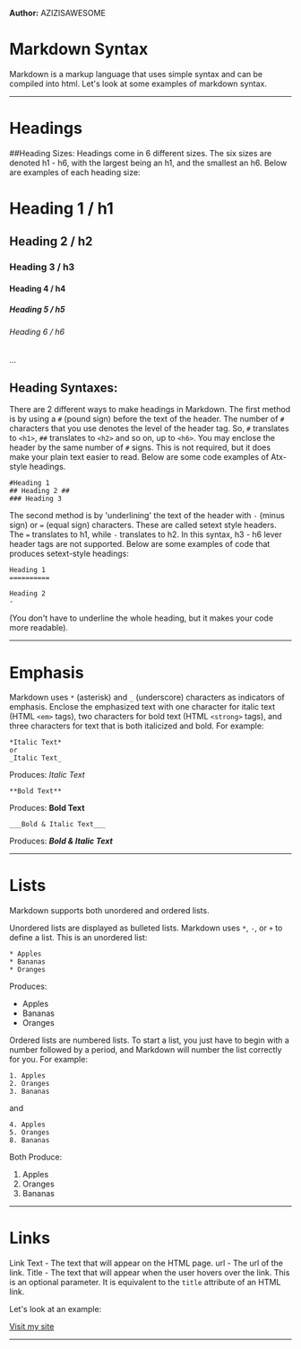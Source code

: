 **Author:**
AZIZISAWESOME

# Markdown Syntax

Markdown is a markup language that uses simple syntax and can be compiled into html. Let's
look at some examples of markdown syntax.

**********

# Headings
##Heading Sizes:
Headings come in 6 different sizes. The six sizes are denoted h1 - h6, with the largest
being an h1, and the smallest an h6. Below are examples of each heading size:

# Heading 1 / h1

## Heading 2 / h2

### Heading 3 / h3

#### Heading 4 / h4

##### Heading 5 / h5

###### Heading 6 / h6  ######
...

## Heading Syntaxes:
There are 2 different ways to make headings in Markdown.
The first method is by using a `#` (pound sign) before the text of the 
header. The number of `#` characters that you use denotes the level of 
the header tag. So, `#` translates to `<h1>`, `##` translates to 
`<h2>` and so on, up to `<h6>`. You may enclose the header by the same 
number of `#` signs. This is not required, but it does make your plain 
text easier to read. Below are some code examples of Atx-style headings.

    #Heading 1
    ## Heading 2 ##
    ### Heading 3
  
The second method is by 'underlining' the text of the header with `-` 
(minus sign) or `=` (equal sign) characters. These are called setext style headers. The `=` translates to 
h1, while `-` translates to h2. In this syntax, h3 - h6 lever header tags are 
not supported. Below are some examples of code that produces setext-style headings:

    Heading 1
    ==========

    Heading 2
    -

(You don't have to underline the whole heading, but it makes your code more readable).

**********

# Emphasis

Markdown uses `*` (asterisk) and `_` (underscore) characters as 
indicators of emphasis. Enclose the emphasized text with one character 
for italic text (HTML `<em>` tags), two characters for bold text (HTML 
`<strong>` tags), and three characters for text that is both 
italicized and bold. For example:

    *Italic Text*
    or
    _Italic Text_
Produces: *Italic Text*

    **Bold Text**
Produces: **Bold Text**

    ___Bold & Italic Text___
Produces: ___Bold & Italic Text___

**********

# Lists

Markdown supports both unordered and ordered lists. 

Unordered lists are displayed as bulleted lists. Markdown uses `*`, `-`, or 
`+` to define a list. This is an unordered list:  

    * Apples
    * Bananas
    * Oranges

Produces:

* Apples
* Bananas
* Oranges

Ordered lists are numbered lists. To start a list, you just have to begin with a number 
followed by a period, and Markdown will number the list correctly for you.
For example:

    1. Apples
    2. Oranges
    3. Bananas

and

    4. Apples
    5. Oranges
    8. Bananas

Both Produce:

1. Apples
2. Oranges
3. Bananas

**********

# Links

Link Text - The text that will appear on the HTML page.
url - The url of the link.
Title - The text that will appear when the user hovers over the link. 
        This is an optional parameter. It is equivalent to the `title` 
        attribute of an HTML link.

Let's look at an example:

[Visit my site](http://example.com "Visit example.com")

**********
